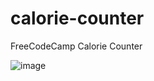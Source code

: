 # calorie-counter
FreeCodeCamp Calorie Counter

![image](https://github.com/LQuesadaM/calorie-counter/assets/98289632/78f53343-3f13-4bd3-85ac-a926856b2af2)
